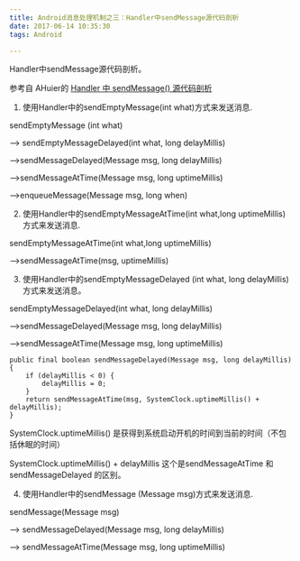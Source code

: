 ```yaml
---
title: Android消息处理机制之三：Handler中sendMessage源代码剖析
date: 2017-06-14 10:35:30
tags: Android

---
```




Handler中sendMessage源代码剖析。

<!-- more -->

参考自 AHuier的 [Handler 中 sendMessage() 源代码剖析](http://blog.csdn.net/xukunhui2/article/details/17013647)

1. 使用Handler中的sendEmptyMessage(int what)方式来发送消息.

 sendEmptyMessage (int what)

——> sendEmptyMessageDelayed(int what, long delayMillis)

——>sendMessageDelayed(Message msg, long delayMillis)  

——>sendMessageAtTime(Message msg, long uptimeMillis)  

——>enqueueMessage(Message msg, long when)



2. 使用Handler中的sendEmptyMessageAtTime(int what,long uptimeMillis)方式来发送消息.

sendEmptyMessageAtTime(int what,long uptimeMillis)

——>sendMessageAtTime(msg, uptimeMillis)



3. 使用Handler中的sendEmptyMessageDelayed (int what, long delayMillis)方式来发送消息。

sendEmptyMessageDelayed(int what, long delayMillis) 

——>sendMessageDelayed(Message msg, long delayMillis) 

——>sendMessageAtTime(Message msg, long uptimeMillis)

```shell
public final boolean sendMessageDelayed(Message msg, long delayMillis)  
{  
    if (delayMillis < 0) {  
        delayMillis = 0;  
    }  
    return sendMessageAtTime(msg, SystemClock.uptimeMillis() + delayMillis); 
}
```

SystemClock.uptimeMillis() 是获得到系统启动开机的时间到当前的时间（不包括休眠的时间）

SystemClock.uptimeMillis() + delayMillis 这个是sendMessageAtTime 和 sendMessageDelayed 的区别。



4. 使用Handler中的sendMessage (Message msg)方式来发送消息.

sendMessage(Message msg) 

——> sendMessageDelayed(Message msg, long delayMillis) 

——> sendMessageAtTime(Message msg, long uptimeMillis)







